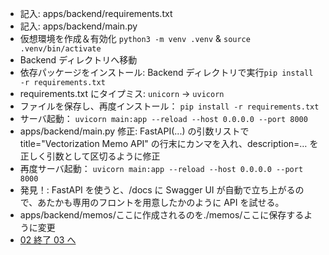 - 記入: apps/backend/requirements.txt
- 記入: apps/backend/main.py
- 仮想環境を作成＆有効化 `python3 -m venv .venv` & `source .venv/bin/activate`
- Backend ディレクトリへ移動
- 依存パッケージをインストール: Backend ディレクトリで実行`pip install -r requirements.txt`
- requirements.txt にタイプミス: `unicorn` → `uvicorn`
- ファイルを保存し、再度インストール： `pip install -r requirements.txt`
- サーバ起動： `uvicorn main:app --reload --host 0.0.0.0 --port 8000`
- apps/backend/main.py 修正: FastAPI(...) の引数リストで title="Vectorization Memo API" の行末にカンマを入れ、description=… を正しく引数として区切るように修正
- 再度サーバ起動： `uvicorn main:app --reload --host 0.0.0.0 --port 8000`
- 発見！: FastAPI を使うと、/docs に Swagger UI が自動で立ち上がるので、あたかも専用のフロントを用意したかのように API を試せる。
- apps/backend/memos/ここに作成されるのを./memos/ここに保存するように変更
- [02 終了 03 へ](./log_03.md)
